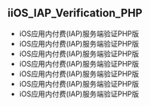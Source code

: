 ## iiOS_IAP_Verification_PHP

- iOS应用内付费(IAP)服务端验证PHP版
- iOS应用内付费(IAP)服务端验证PHP版
- iOS应用内付费(IAP)服务端验证PHP版
- iOS应用内付费(IAP)服务端验证PHP版
- iOS应用内付费(IAP)服务端验证PHP版
- iOS应用内付费(IAP)服务端验证PHP版
- iOS应用内付费(IAP)服务端验证PHP版